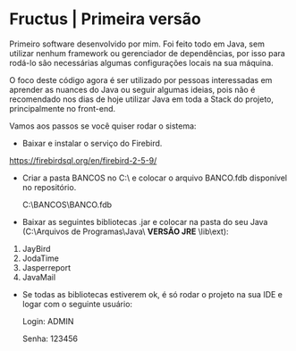 # Fructus | Primeira versão

Primeiro software desenvolvido por mim. Foi feito todo em Java, sem utilizar nenhum framework ou gerenciador de dependências, por isso para rodá-lo são necessárias algumas configurações locais na sua máquina.

O foco deste código agora é ser utilizado por pessoas interessadas em aprender as nuances do Java ou seguir algumas ideias, pois não é recomendado nos dias de hoje utilizar Java em toda a Stack do projeto, principalmente no front-end.

Vamos aos passos se você quiser rodar o sistema:

  - Baixar e instalar o serviço do Firebird.

  https://firebirdsql.org/en/firebird-2-5-9/

- Criar a pasta BANCOS no C:\ e colocar o arquivo BANCO.fdb disponível no repositório.

  C:\BANCOS\BANCO.fdb

- Baixar as seguintes bibliotecas .jar e colocar na pasta do seu Java (C:\Arquivos de Programas\Java\ **VERSÃO JRE** \lib\ext):

1. JayBird
2. JodaTime
3. Jasperreport
4. JavaMail

- Se todas as bibliotecas estiverem ok, é só rodar o projeto na sua IDE e logar com o seguinte usuário:

  Login: ADMIN
  
  Senha: 123456
